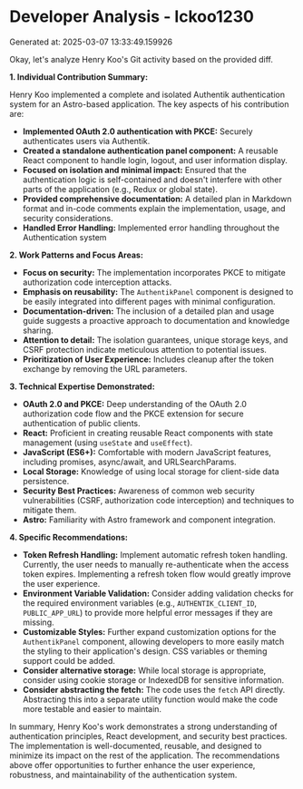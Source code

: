 # Developer Analysis - lckoo1230
Generated at: 2025-03-07 13:33:49.159926

Okay, let's analyze Henry Koo's Git activity based on the provided diff.

**1. Individual Contribution Summary:**

Henry Koo implemented a complete and isolated Authentik authentication system for an Astro-based application.  The key aspects of his contribution are:

*   **Implemented OAuth 2.0 authentication with PKCE:** Securely authenticates users via Authentik.
*   **Created a standalone authentication panel component:** A reusable React component to handle login, logout, and user information display.
*   **Focused on isolation and minimal impact:** Ensured that the authentication logic is self-contained and doesn't interfere with other parts of the application (e.g., Redux or global state).
*   **Provided comprehensive documentation:** A detailed plan in Markdown format and in-code comments explain the implementation, usage, and security considerations.
*   **Handled Error Handling:** Implemented error handling throughout the Authentication system

**2. Work Patterns and Focus Areas:**

*   **Focus on security:** The implementation incorporates PKCE to mitigate authorization code interception attacks.
*   **Emphasis on reusability:** The `AuthentikPanel` component is designed to be easily integrated into different pages with minimal configuration.
*   **Documentation-driven:** The inclusion of a detailed plan and usage guide suggests a proactive approach to documentation and knowledge sharing.
*   **Attention to detail:** The isolation guarantees, unique storage keys, and CSRF protection indicate meticulous attention to potential issues.
*   **Prioritization of User Experience:** Includes cleanup after the token exchange by removing the URL parameters.

**3. Technical Expertise Demonstrated:**

*   **OAuth 2.0 and PKCE:** Deep understanding of the OAuth 2.0 authorization code flow and the PKCE extension for secure authentication of public clients.
*   **React:** Proficient in creating reusable React components with state management (using `useState` and `useEffect`).
*   **JavaScript (ES6+):** Comfortable with modern JavaScript features, including promises, async/await, and URLSearchParams.
*   **Local Storage:** Knowledge of using local storage for client-side data persistence.
*   **Security Best Practices:** Awareness of common web security vulnerabilities (CSRF, authorization code interception) and techniques to mitigate them.
*   **Astro:** Familiarity with Astro framework and component integration.

**4. Specific Recommendations:**

*   **Token Refresh Handling:** Implement automatic refresh token handling. Currently, the user needs to manually re-authenticate when the access token expires. Implementing a refresh token flow would greatly improve the user experience.
*   **Environment Variable Validation:**  Consider adding validation checks for the required environment variables (e.g., `AUTHENTIK_CLIENT_ID`, `PUBLIC_APP_URL`) to provide more helpful error messages if they are missing.
*   **Customizable Styles:**  Further expand customization options for the `AuthentikPanel` component, allowing developers to more easily match the styling to their application's design.  CSS variables or theming support could be added.
*   **Consider alternative storage:** While local storage is appropriate, consider using cookie storage or IndexedDB for sensitive information.
*   **Consider abstracting the fetch:** The code uses the `fetch` API directly. Abstracting this into a separate utility function would make the code more testable and easier to maintain.

In summary, Henry Koo's work demonstrates a strong understanding of authentication principles, React development, and security best practices. The implementation is well-documented, reusable, and designed to minimize its impact on the rest of the application. The recommendations above offer opportunities to further enhance the user experience, robustness, and maintainability of the authentication system.
